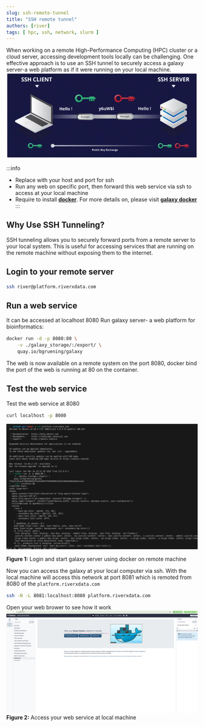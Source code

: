 ```yaml
---
slug: ssh-remote-tunnel
title: "SSH remote tunnel"
authors: [river]
tags: [ hpc, ssh, network, slurm ]
---
```


When working on a remote High-Performance Computing (HPC) cluster or a cloud server, accessing development tools locally can be challenging. 
One effective approach is to use an SSH tunnel to securely access a galaxy server-a web platform as if it were running on your local machine.
![Processes in Computer](./remote_server.webp)


<!-- truncate -->

:::info
+ Replace with your host and port for ssh
+ Run any web on specific port, then forward this web service via ssh to access at your local machine
+ Require to install [**docker**](https://docs.docker.com/engine/install/). For more details on, please visit [**galaxy docker**](https://github.com/bgruening/docker-galaxy)
:::
## Why Use SSH Tunneling?
SSH tunneling allows you to securely forward ports from a remote server to your local system. This is useful for accessing services that are running on the remote machine without exposing them to the internet.




## Login to your remote server
```bash
ssh river@platform.riverxdata.com
```

## Run a web service
It can be accessed at localhost 8080
Run galaxy server- a web platform for bioinformatics:
```bash
docker run -d -p 8080:80 \
    -v ./galaxy_storage/:/export/ \
    quay.io/bgruening/galaxy
```

The web is now available on a remote system on the port 8080, docker bind the port of the web is running at 80 on the container.

## Test the web service
Test the web service at 8080
```bash
curl localhost -p 8080
```
![Processes in Computer](./login_and_run_web.png)

**Figure 1:** Login and start galaxy server using docker on remote machine

Now you can access the galaxy at your local computer via ssh. With the local machine will access this network at port 8081 which is remoted from 8080 of the `platform.riverxdata.com`
```bash
ssh -N -L 8081:localhost:8080 platform.riverxdata.com
```

Open your web brower to see how it work
![Processes in Computer](./galaxy_local.png)
**Figure 2:** Access your web service at local machine